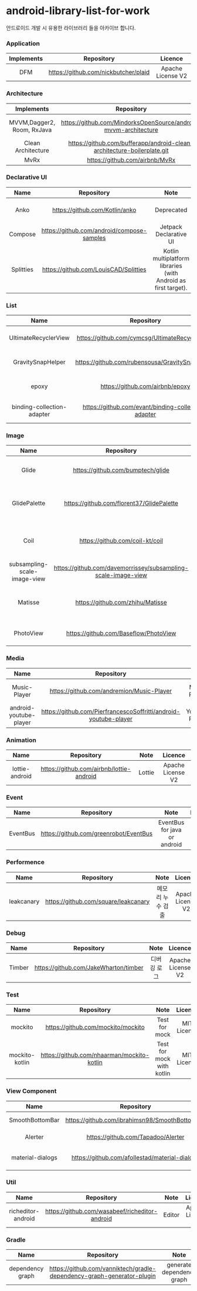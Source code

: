 # android-library-list-for-work
안드로이드 개발 시 유용한 라이브러리 들을 아카이브 합니다.

### Application
| Implements | Repository | Licence |
|:------:|:-----------:|:---------:|
| DFM | https://github.com/nickbutcher/plaid | Apache License V2 |



### Architecture
| Implements | Repository | Licence |
|:------:|:-----------:|:---------:|
| MVVM,Dagger2, Room, RxJava | https://github.com/MindorksOpenSource/android-mvvm-architecture | Apache License V2 |
| Clean Architecture | https://github.com/bufferapp/android-clean-architecture-boilerplate.git | MIT License |
| MvRx | https://github.com/airbnb/MvRx | MvRx | Apache License V2 |




### Declarative UI
| Name | Repository | Note | Licence |
|:------:|:-----------:|:---------:|:---------:|
| Anko | https://github.com/Kotlin/anko | Deprecated | Apache License V2 |
| Compose | https://github.com/android/compose-samples | Jetpack Declarative UI | Apache License V2 |
| Splitties | https://github.com/LouisCAD/Splitties | Kotlin multiplatform libraries (with Android as first target). | Apache License V2 |


### List
| Name | Repository | Note | Licence |
|:------:|:-----------:|:---------:|:---------:|
| UltimateRecyclerView | https://github.com/cymcsg/UltimateRecyclerView | List with animation | Apache License V2 |
| GravitySnapHelper | https://github.com/rubensousa/GravitySnapHelper | SnapHelper | Apache License V2 |
| epoxy | https://github.com/airbnb/epoxy | Complex ListView | Apache License V2 |
| binding-collection-adapter | https://github.com/evant/binding-collection-adapter | Binding Collection | Apache License V2 |




### Image
| Name | Repository | Note | Licence |
|:------:|:-----------:|:---------:|:---------:|
| Glide | https://github.com/bumptech/glide | 이미지 로드 | Apache License V2 |
| GlidePalette | https://github.com/florent37/GlidePalette | 이미지 컬러 추출 | Apache License V2 | 
| Coil | https://github.com/coil-kt/coil | 경량 이미지 로드 | Apache License V2 | 
| subsampling-scale-image-view | https://github.com/davemorrissey/subsampling-scale-image-view | 이미지 줌 | Apache License V2 |
| Matisse | https://github.com/zhihu/Matisse | 멀티 이미지 픽커 | Apache License V2 |
| PhotoView | https://github.com/Baseflow/PhotoView | 이미지 줌 | Apache License V2 |



### Media
| Name | Repository | Note | Licence |
|:------:|:-----------:|:---------:|:---------:|
| Music-Player | https://github.com/andremion/Music-Player | Music Player | Apache License V2 |
| android-youtube-player | https://github.com/PierfrancescoSoffritti/android-youtube-player | Youtube Player | MIT License |


### Animation
| Name | Repository | Note | Licence |
|:------:|:-----------:|:---------:|:---------:|
| lottie-android | https://github.com/airbnb/lottie-android | Lottie | Apache License V2 |


### Event
| Name | Repository | Note | Licence |
|:------:|:-----------:|:---------:|:---------:|
| EventBus | https://github.com/greenrobot/EventBus | EventBus for java or android | Apache License V2 |


### Performence
| Name | Repository | Note | Licence |
|:------:|:-----------:|:---------:|:---------:|
| leakcanary | https://github.com/square/leakcanary | 메모리 누수 검출 | Apache License V2 |


### Debug
| Name | Repository | Note | Licence |
|:------:|:-----------:|:---------:|:---------:|
| Timber | https://github.com/JakeWharton/timber | 디버깅 로그 | Apache License V2 |


### Test
| Name | Repository | Note | Licence |
|:------:|:-----------:|:---------:|:---------:|
| mockito | https://github.com/mockito/mockito | Test for mock | MIT License |
| mockito-kotlin | https://github.com/nhaarman/mockito-kotlin | Test for mock with kotlin | MIT License |


### View Component
| Name | Repository | Note | Licence |
|:------:|:-----------:|:---------:|:---------:|
| SmoothBottomBar | https://github.com/ibrahimsn98/SmoothBottomBar | BottomNavigation | MIT License |
| Alerter | https://github.com/Tapadoo/Alerter | Alert from Top | MIT License |
| material-dialogs | https://github.com/afollestad/material-dialogs | Material dialog | Apache License V2 |

### Util
| Name | Repository | Note | Licence |
|:------:|:-----------:|:---------:|:---------:|
| richeditor-android | https://github.com/wasabeef/richeditor-android | Editor | Apache License V2 |


### Gradle
| Name | Repository | Note | Licence |
|:------:|:-----------:|:---------:|:---------:|
| dependency graph | https://github.com/vanniktech/gradle-dependency-graph-generator-plugin | generate dependency graph | Apache License V2 |




